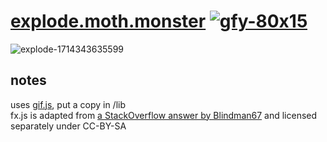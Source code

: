# [explode.moth.monster](https://explode.moth.monster) [![gfy-80x15](https://github.com/user-attachments/assets/d23d9894-1606-43b0-9317-98ee58e31391)](https://github.com/mothdotmonster/wtfgfy-license)
![explode-1714343635599](https://github.com/mothdotmonster/explode.moth.monster/assets/82258270/9a13650d-2ef6-4972-a873-ec667cf32340)
## notes
uses [gif.js](https://github.com/jnordberg/gif.js), put a copy in /lib  
fx.js is adapted from [a StackOverflow answer by Blindman67](https://stackoverflow.com/a/33407226) and licensed separately under CC-BY-SA
